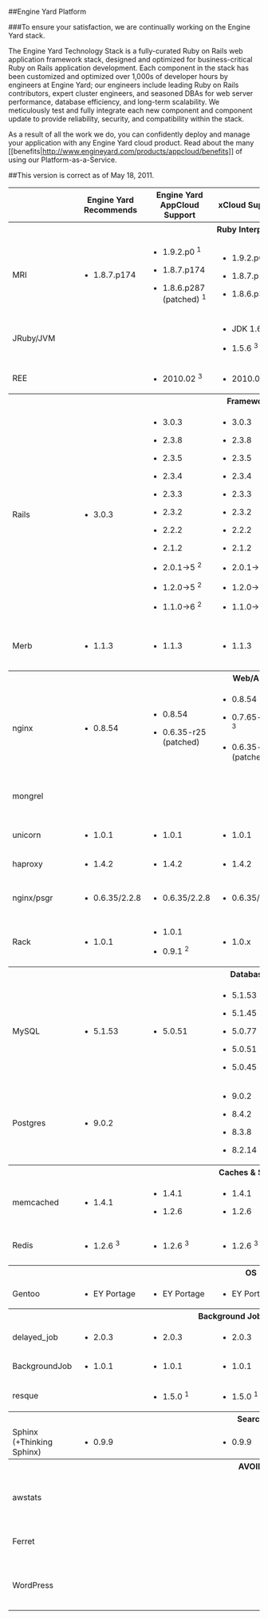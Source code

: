 ##Engine Yard Platform

###To ensure your satisfaction, we are continually working on the Engine Yard stack.

The Engine Yard Technology Stack is a fully-curated Ruby on Rails web application framework stack, designed and optimized for business-critical Ruby on Rails application development. Each component in the stack has been customized and optimized over 1,000s of developer hours by engineers at Engine Yard; our engineers include leading Ruby on Rails contributors, expert cluster engineers, and seasoned DBAs for web server performance, database efficiency, and long-term scalability. We meticulously test and fully integrate each new component and component update to provide reliability, security, and compatibility within the stack.

As a result of all the work we do, you can confidently deploy and manage your application with any Engine Yard cloud product. Read about the many [[benefits|http://www.engineyard.com/products/appcloud/benefits]] of using our Platform-as-a-Service.

##This version is correct as of May 18, 2011.

<table id="eystack">
  <col class="rowHeaders">
  <col>
  <col>
  <col>
  <col>
  <col>
  <thead>
    <tr>
      <th></th>
      <th>
        Engine Yard Recommends
      </th>
      <th>
        Engine Yard AppCloud Support
      </th>
      <th>
        xCloud Support
      </th>
      <th>
        Versions to avoid<br>
        and other comments
      </th>
    </tr>
  </thead>
  <tbody>
    <tr>
      <th colspan="5">
        Ruby Interpreters
      </th>
    </tr>
    <tr>
      <td>
        MRI
      </td>
      <td>
        <ul>
          <li class="full">1.8.7.p174
          </li>
        </ul>
      </td>
      <td>
        <ul>
          <li class="experimental" title='Experimental'>1.9.2.p0 <sup>1</sup>
          </li>
        </ul>
        <ul>
          <li class="full">1.8.7.p174
          </li>
        </ul>
        <ul>
          <li class="experimental" title='Experimental'>1.8.6.p287 (patched) <sup>1</sup>
          </li>
        </ul>
      </td>
      <td>
        <ul>
          <li class="experimental" title='Experimental'>1.9.2.p0 <sup>1</sup>
          </li>
        </ul>
        <ul>
          <li class="full">1.8.7.p174
          </li>
        </ul>
        <ul>
          <li class="full">1.8.6.p383
          </li>
        </ul>
      </td>
      <td>
        <p>
          1.8.5 and below, 1.8.6.p369 and below, 1.8.7.p171 and below, (multiple vulnerabilities)<br>
          <a href="http://cve.mitre.org/cgi-bin/cvekey.cgi?keyword=ruby">http://cve.mitre.org/cgi-bin/cvekey.cgi?keyword=ruby</a><br>
          1.9.1 is not supported
        </p>
      </td>
    </tr>
    <tr>
      <td>
        JRuby/JVM
      </td>
      <td></td>
      <td></td>
      <td>
        <ul>
          <li class="full">JDK 1.6u16
          </li>
        </ul>
        <ul>
          <li class="beta" title='Beta'>1.5.6 <sup>3</sup>
          </li>
        </ul>
      </td>
      <td>
        <p>
          JRuby support is in beta3 status for Engine Yard AppCloud
        </p>
      </td>
    </tr>
    <tr>
      <td>
        REE
      </td>
      <td></td>
      <td>
        <ul>
          <li class="beta" title='Beta'>2010.02 <sup>3</sup>
          </li>
        </ul>
      </td>
      <td>
        <ul>
          <li class="beta" title='Beta'>2010.02 <sup>3</sup>
          </li>
        </ul>
      </td>
      <td>
        <p>
          <span class="caps">REE</span> Support in beta3 status
        </p>
      </td>
    </tr>
    <tr>
      <th colspan="5">
        Frameworks
      </th>
    </tr>
    <tr>
      <td>
        Rails
      </td>
      <td>
        <ul>
          <li class="full">3.0.3
          </li>
        </ul>
      </td>
      <td>
        <ul>
          <li class="full">3.0.3
          </li>
        </ul>
        <ul>
          <li class="full">2.3.8
          </li>
        </ul>
        <ul>
          <li class="full">2.3.5
          </li>
        </ul>
        <ul>
          <li class="full">2.3.4
          </li>
        </ul>
        <ul>
          <li class="full">2.3.3
          </li>
        </ul>
        <ul>
          <li class="full">2.3.2
          </li>
        </ul>
        <ul>
          <li class="full">2.2.2
          </li>
        </ul>
        <ul>
          <li class="full">2.1.2
          </li>
        </ul>
        <ul>
          <li class="unsupported" title='Unsupported'>2.0.1→5 <sup>2</sup>
          </li>
        </ul>
        <ul>
          <li class="unsupported" title='Unsupported'>1.2.0→5 <sup>2</sup>
          </li>
        </ul>
        <ul>
          <li class="unsupported" title='Unsupported'>1.1.0→6 <sup>2</sup>
          </li>
        </ul>
      </td>
      <td>
        <ul>
          <li class="full">3.0.3
          </li>
        </ul>
        <ul>
          <li class="full">2.3.8
          </li>
        </ul>
        <ul>
          <li class="full">2.3.5
          </li>
        </ul>
        <ul>
          <li class="full">2.3.4
          </li>
        </ul>
        <ul>
          <li class="full">2.3.3
          </li>
        </ul>
        <ul>
          <li class="full">2.3.2
          </li>
        </ul>
        <ul>
          <li class="full">2.2.2
          </li>
        </ul>
        <ul>
          <li class="full">2.1.2
          </li>
        </ul>
        <ul>
          <li class="unsupported" title='Unsupported'>2.0.1→5 <sup>2</sup>
          </li>
        </ul>
        <ul>
          <li class="unsupported" title='Unsupported'>1.2.0→5 <sup>2</sup>
          </li>
        </ul>
        <ul>
          <li class="unsupported" title='Unsupported'>1.1.0→6 <sup>2</sup>
          </li>
        </ul>
      </td>
      <td>
        <p>
          2.3.8 does not work with mongrel.<br>
          2.3.3 and below must apply a<br>
          <a href="http://www.engineyard.com/blog/2009/cross-site-scripting-vulnerability-in-rails-2-x-on-ruby-1-8-x/">patch for a cross-site scripting vulnerability</a><br>
          2.3.2 and below (multiple vulnerabilities)<br>
          <a href="http://cve.mitre.org/cgi-bin/cvekey.cgi?keyword=rails">http://cve.mitre.org/cgi-bin/cvekey.cgi?keyword=rails</a><br>
          <a href="http://groups.google.com/group/rubyonrails-security/browse_thread/thread/20e17a978d2ccbd3?hl=en&amp;nbsp">http://groups.google.com/group/rubyonrails-security/browse_thread/thread/20e17a978d2ccbd3?hl=en&amp;nbsp<br></a>
        </p>
      </td>
    </tr>
    <tr>
      <td>
        Merb
      </td>
      <td>
        <ul>
          <li class="full">1.1.3
          </li>
        </ul>
      </td>
      <td>
        <ul>
          <li class="full">1.1.3
          </li>
        </ul>
      </td>
      <td>
        <ul>
          <li class="full">1.1.3
          </li>
        </ul>
      </td>
      <td>
        <p>
          Avoid 1.0.11 and below (vulnerability in json_pure)<br>
          Engine Yard recommends latest release of 1.0 line with latest bug fixes
        </p>
      </td>
    </tr>
    <tr>
      <th colspan="5">
        Web/App
      </th>
    </tr>
    <tr>
      <td>
        nginx
      </td>
      <td>
        <ul>
          <li class="full">0.8.54
          </li>
        </ul>
      </td>
      <td>
        <ul>
          <li class="full">0.8.54
          </li>
        </ul>
        <ul>
          <li class="full">0.6.35-r25 (patched)
          </li>
        </ul>
      </td>
      <td>
        <ul>
          <li class="full">0.8.54
          </li>
        </ul>
        <ul>
          <li class="beta" title='Beta'>0.7.65-r23 <sup>3</sup>
          </li>
        </ul>
        <ul>
          <li class="full">0.6.35-r25 (patched)
          </li>
        </ul>
      </td>
      <td>
        <p>
          0.6.38 and below must apply several security patches<br>
          0.7.65-r2 support is in beta3 status for xCloud
        </p>
      </td>
    </tr>
    <tr>
      <td>
        mongrel
      </td>
      <td></td>
      <td></td>
      <td></td>
      <td>
        <p>
          1.1.3 and below (multiple vulnerabilities)<br>
          <a href="http://web.nvd.nist.gov/view/vuln/detail?vulnId=CVE-2007-6612">http://web.nvd.nist.gov/view/vuln/detail?vulnId=<span class="caps">CVE</span>-2007-6612</a>
        </p>
      </td>
    </tr>
    <tr>
      <td>
        unicorn
      </td>
      <td>
        <ul>
          <li class="full">1.0.1
          </li>
        </ul>
      </td>
      <td>
        <ul>
          <li class="full">1.0.1
          </li>
        </ul>
      </td>
      <td>
        <ul>
          <li class="full">1.0.1
          </li>
        </ul>
      </td>
      <td></td>
    </tr>
    <tr>
      <td>
        haproxy
      </td>
      <td>
        <ul>
          <li class="full">1.4.2
          </li>
        </ul>
      </td>
      <td>
        <ul>
          <li class="full">1.4.2
          </li>
        </ul>
      </td>
      <td>
        <ul>
          <li class="full">1.4.2
          </li>
        </ul>
      </td>
      <td></td>
    </tr>
    <tr>
      <td>
        nginx/psgr
      </td>
      <td>
        <ul>
          <li class="full">0.6.35/2.2.8
          </li>
        </ul>
      </td>
      <td>
        <ul>
          <li class="full">0.6.35/2.2.8
          </li>
        </ul>
      </td>
      <td>
        <ul>
          <li class="full">0.6.35/2.2.8
          </li>
        </ul>
      </td>
      <td>
        <p>
          Passenger 2.2.3 (memory leak issues)<br>
          nginx must apply several security patches
        </p>
      </td>
    </tr>
    <tr>
      <td>
        Rack
      </td>
      <td>
        <ul>
          <li class="full">1.0.1
          </li>
        </ul>
      </td>
      <td>
        <ul>
          <li class="full">1.0.1
          </li>
        </ul>
        <ul>
          <li class="unsupported" title='Unsupported'>0.9.1 <sup>2</sup>
          </li>
        </ul>
      </td>
      <td>
        <ul>
          <li class="full">1.0.x
          </li>
        </ul>
      </td>
      <td>
        <p>
          All versions prior to 0.9.1 (vulnerability)<br>
          <a href="http://blade.nagaokaut.ac.jp/cgi-bin/scat.rb/ruby/ruby-talk/324389">http://blade.nagaokaut.ac.jp/cgi-bin/scat.rb/ruby/ruby-talk/324389</a>
        </p>
      </td>
    </tr>
    <tr>
      <th colspan="5">
        Databases
      </th>
    </tr>
    <tr>
      <td>
        MySQL
      </td>
      <td>
        <ul>
          <li class="full">5.1.53
          </li>
        </ul>
      </td>
      <td>
        <ul>
          <li class="full">5.0.51
          </li>
        </ul>
      </td>
      <td>
        <ul>
          <li class="full">5.1.53
          </li>
        </ul>
        <ul>
          <li class="full">5.1.45
          </li>
        </ul>
        <ul>
          <li class="full">5.0.77
          </li>
        </ul>
        <ul>
          <li class="full">5.0.51
          </li>
        </ul>
        <ul>
          <li class="full">5.0.45
          </li>
        </ul>
      </td>
      <td>
        <p>
          5.1 before 5.1.34 (multiple vulnerabilities)<br>
          5.0 before 5.0.45 (multiple vulnerabilities)<br>
          <a href="http://cve.mitre.org/cgi-bin/cvekey.cgi?keyword=mysql">http://cve.mitre.org/cgi-bin/cvekey.cgi?keyword=mysql</a>
        </p>
      </td>
    </tr>
    <tr>
      <td>
        Postgres
      </td>
      <td>
        <ul>
          <li class="full">9.0.2
          </li>
        </ul>
      </td>
      <td></td>
      <td>
        <ul>
          <li class="full">9.0.2
          </li>
        </ul>
        <ul>
          <li class="full">8.4.2
          </li>
        </ul>
        <ul>
          <li class="full">8.3.8
          </li>
        </ul>
        <ul>
          <li class="full">8.2.14
          </li>
        </ul>
      </td>
      <td>
        <p>
          All 8.2.x versions prior to 8.2.13, all 8.3.x versions prior to 8.3.7<br>
          <a href="http://cve.mitre.org/cgi-bin/cvekey.cgi?keyword=postgresql">http://cve.mitre.org/cgi-bin/cvekey.cgi?keyword=postgresql</a>
        </p>
      </td>
    </tr>
    <tr>
      <th colspan="5">
        Caches &amp; Stores
      </th>
    </tr>
    <tr>
      <td>
        memcached
      </td>
      <td>
        <ul>
          <li class="full">1.4.1
          </li>
        </ul>
      </td>
      <td>
        <ul>
          <li class="full">1.4.1
          </li>
        </ul>
        <ul>
          <li class="full">1.2.6
          </li>
        </ul>
      </td>
      <td>
        <ul>
          <li class="full">1.4.1
          </li>
        </ul>
        <ul>
          <li class="full">1.2.6
          </li>
        </ul>
      </td>
      <td></td>
    </tr>
    <tr>
      <td>
        Redis
      </td>
      <td>
        <ul>
          <li class="beta" title='Beta'>1.2.6 <sup>3</sup>
          </li>
        </ul>
      </td>
      <td>
        <ul>
          <li class="beta" title='Beta'>1.2.6 <sup>3</sup>
          </li>
        </ul>
      </td>
      <td>
        <ul>
          <li class="beta" title='Beta'>1.2.6 <sup>3</sup>
          </li>
        </ul>
      </td>
      <td>
        <p>
          Recommend against the use of very large data sets with Redis 1.0
        </p>
      </td>
    </tr>
    <tr>
      <th colspan="5">
        OS
      </th>
    </tr>
    <tr>
      <td>
        Gentoo
      </td>
      <td>
        <ul>
          <li class="full">EY Portage
          </li>
        </ul>
      </td>
      <td>
        <ul>
          <li class="full">EY Portage
          </li>
        </ul>
      </td>
      <td>
        <ul>
          <li class="full">EY Portage
          </li>
        </ul>
      </td>
      <td></td>
    </tr>
    <tr>
      <th colspan="5">
        Background Job Processor
      </th>
    </tr>
    <tr>
      <td>
        delayed_job
      </td>
      <td>
        <ul>
          <li class="full">2.0.3
          </li>
        </ul>
      </td>
      <td>
        <ul>
          <li class="full">2.0.3
          </li>
        </ul>
      </td>
      <td>
        <ul>
          <li class="full">2.0.3
          </li>
        </ul>
      </td>
      <td>
        <p>
          We recommend use of the latest versions
        </p>
      </td>
    </tr>
    <tr>
      <td>
        BackgroundJob
      </td>
      <td>
        <ul>
          <li class="full">1.0.1
          </li>
        </ul>
      </td>
      <td>
        <ul>
          <li class="full">1.0.1
          </li>
        </ul>
      </td>
      <td>
        <ul>
          <li class="full">1.0.1
          </li>
        </ul>
      </td>
      <td>
        <p>
          We recommend <strong>against</strong> use of BackgroundRB
        </p>
      </td>
    </tr>
    <tr>
      <td>
        resque
      </td>
      <td></td>
      <td>
        <ul>
          <li class="experimental" title='Experimental'>1.5.0 <sup>1</sup>
          </li>
        </ul>
      </td>
      <td>
        <ul>
          <li class="experimental" title='Experimental'>1.5.0 <sup>1</sup>
          </li>
        </ul>
      </td>
      <td></td>
    </tr>
    <tr>
      <th colspan="5">
        Search
      </th>
    </tr>
    <tr>
      <td>
        Sphinx (+Thinking Sphinx)
      </td>
      <td>
        <ul>
          <li class="full">0.9.9
          </li>
        </ul>
      </td>
      <td></td>
      <td>
        <ul>
          <li class="full">0.9.9
          </li>
        </ul>
      </td>
      <td></td>
    </tr>
    <tr>
      <th colspan="5">
        AVOID
      </th>
    </tr>
    <tr>
      <td>
        awstats
      </td>
      <td></td>
      <td></td>
      <td></td>
      <td>
        <p>
          Installing awstats is no longer supported within any Engine Yard environment. We recommend use of Google Analytics instead.
        </p>
      </td>
    </tr>
    <tr>
      <td>
        Ferret
      </td>
      <td></td>
      <td></td>
      <td></td>
      <td>
        <p>
          Engine Yard recommends against use of any version of Ferret on our platform.
        </p>
      </td>
    </tr>
    <tr>
      <td>
        WordPress
      </td>
      <td></td>
      <td></td>
      <td></td>
      <td>
        <p>
          Engine Yard recommends use of a specialist WordPress hosting service for WordPress installations
        </p>
      </td>
    </tr>
  </tbody>
</table>
